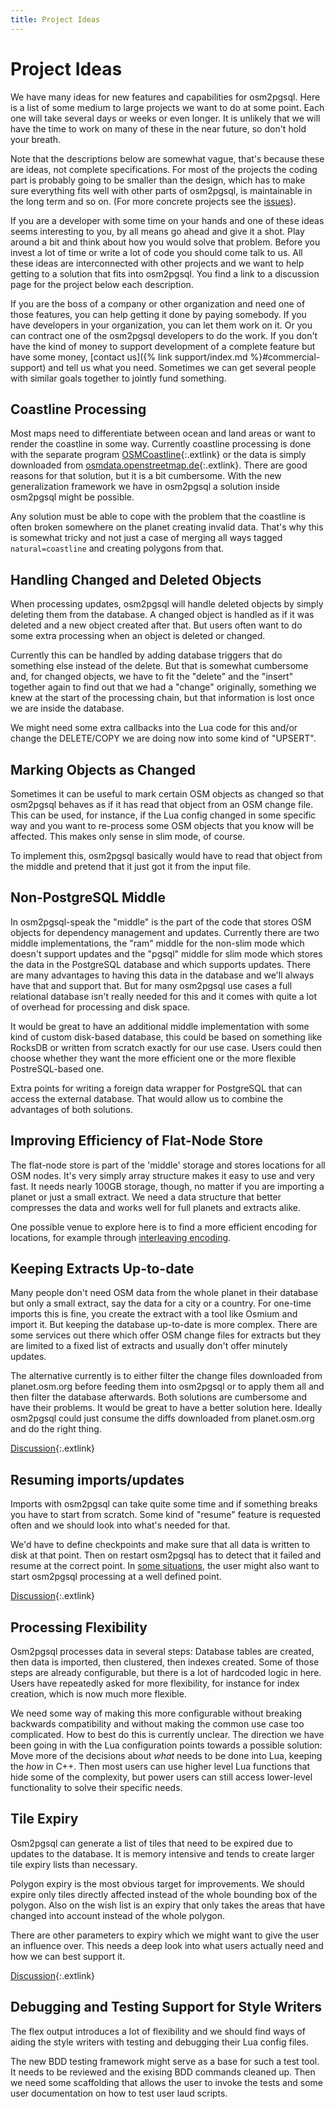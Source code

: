 ```yaml
---
title: Project Ideas
---
```


# Project Ideas

We have many ideas for new features and capabilities for osm2pgsql. Here is a
list of some medium to large projects we want to do at some point. Each one
will take several days or weeks or even longer. It is unlikely that we will
have the time to work on many of these in the near future, so don't hold your
breath.

Note that the descriptions below are somewhat vague, that's because these are
ideas, not complete specifications. For most of the projects the coding part is
probably going to be smaller than the design, which has to make sure everything
fits well with other parts of osm2pgsql, is maintainable in the long term and
so on. (For more concrete projects see the
[issues](https://github.com/osm2pgsql-dev/osm2pgsql/issues)).

If you are a developer with some time on your hands and one of these ideas
seems interesting to you, by all means go ahead and give it a shot. Play around
a bit and think about how you would solve that problem. Before you invest a lot
of time or write a lot of code you should come talk to us. All these ideas are
interconnected with other projects and we want to help getting to a solution
that fits into osm2pgsql. You find a link to a discussion page for the project
below each description.

If you are the boss of a company or other organization and need one of those
features, you can help getting it done by paying somebody. If you have
developers in your organization, you can let them work on it. Or you can
contract one of the osm2pgsql developers to do the work. If you don't have the
kind of money to support development of a complete feature but have some money,
[contact us]({% link support/index.md %}#commercial-support) and tell us what
you need. Sometimes we can get several people with similar goals together to
jointly fund something.

## Coastline Processing

Most maps need to differentiate between ocean and land areas or want to render
the coastline in some way. Currently coastline processing is done with the
separate program [OSMCoastline](https://osmcode.org/osmcoastline/){:.extlink} or
the data is simply downloaded from
[osmdata.openstreetmap.de](https://osmdata.openstreetmap.de/){:.extlink}. There
are good reasons for that solution, but it is a bit cumbersome. With the new
generalization framework we have in osm2pgsql a solution inside osm2pgsql might
be possible.

Any solution must be able to cope with the problem that the coastline is often
broken somewhere on the planet creating invalid data. That's why this is
somewhat tricky and not just a case of merging all ways tagged
`natural=coastline` and creating polygons from that.


## Handling Changed and Deleted Objects

When processing updates, osm2pgsql will handle deleted objects by simply
deleting them from the database. A changed object is handled as if it was
deleted and a new object created after that. But users often want to do some
extra processing when an object is deleted or changed.

Currently this can be handled by adding database triggers that do something
else instead of the delete. But that is somewhat cumbersome and, for changed
objects, we have to fit the "delete" and the "insert" together again to find
out that we had a "change" originally, something we knew at the start of the
processing chain, but that information is lost once we are inside the database.

We might need some extra callbacks into the Lua code for this and/or change the
DELETE/COPY we are doing now into some kind of "UPSERT".

## Marking Objects as Changed

Sometimes it can be useful to mark certain OSM objects as changed so that
osm2pgsql behaves as if it has read that object from an OSM change file. This
can be used, for instance, if the Lua config changed in some specific way and
you want to re-process some OSM objects that you know will be affected. This
makes only sense in slim mode, of course.

To implement this, osm2pgsql basically would have to read that object from the
middle and pretend that it just got it from the input file.

## Non-PostgreSQL Middle

In osm2pgsql-speak the "middle" is the part of the code that stores OSM objects
for dependency management and updates. Currently there are two middle
implementations, the "ram" middle for the non-slim mode which doesn't support
updates and the "pgsql" middle for slim mode which stores the data in the
PostgreSQL database and which supports updates. There are many advantages to
having this data in the database and we'll always have that and support that.
But for many osm2pgsql use cases a full relational database isn't really needed
for this and it comes with quite a lot of overhead for processing and disk
space.

It would be great to have an additional middle implementation with some kind of
custom disk-based database, this could be based on something like RocksDB or
written from scratch exactly for our use case. Users could then choose whether
they want the more efficient one or the more flexible PostreSQL-based one.

Extra points for writing a foreign data wrapper for PostgreSQL that can access
the external database. That would allow us to combine the advantages of both
solutions.

## Improving Efficiency of Flat-Node Store

The flat-node store is part of the 'middle' storage and stores locations for
all OSM nodes. It's very simply array structure makes it easy to use and very fast.
It needs nearly 100GB storage, though, no matter if you are importing a
planet or just a small extract. We need a data structure that better
compresses the data and works well for full planets and extracts alike.

One possible venue to explore here is to find a more efficient encoding for
locations, for example through [interleaving encoding](https://github.com/osm2pgsql-dev/osm2pgsql/issues/1466).

## Keeping Extracts Up-to-date

Many people don't need OSM data from the whole planet in their database but
only a small extract, say the data for a city or a country. For one-time
imports this is fine, you create the extract with a tool like Osmium and import
it. But keeping the database up-to-date is more complex. There are some
services out there which offer OSM change files for extracts but they are
limited to a fixed list of extracts and usually don't offer minutely updates.

The alternative currently is to either filter the change files downloaded from
planet.osm.org before feeding them into osm2pgsql or to apply them all and then
filter the database afterwards. Both solutions are cumbersome and have their
problems. It would be great to have a better solution here. Ideally osm2pgsql
could just consume the diffs downloaded from planet.osm.org and do the right
thing.

[Discussion](https://github.com/osm2pgsql-dev/osm2pgsql/issues/1248){:.extlink}

## Resuming imports/updates

Imports with osm2pgsql can take quite some time and if something breaks you
have to start from scratch. Some kind of "resume" feature is requested often
and we should look into what's needed for that.

We'd have to define checkpoints and make sure that all data is written to disk
at that point. Then on restart osm2pgsql has to detect that it failed and
resume at the correct point. In
[some situations](https://github.com/osm2pgsql-dev/osm2pgsql/issues/799), the
user might also want to start osm2pgsql processing at a well defined point.

[Discussion](https://github.com/osm2pgsql-dev/osm2pgsql/issues/1755){:.extlink}

## Processing Flexibility

Osm2pgsql processes data in several steps: Database tables are created, then
data is imported, then clustered, then indexes created. Some of those steps are
already configurable, but there is a lot of hardcoded logic in here. Users have
repeatedly asked for more flexibility, for instance for index creation, which
is now much more flexible.

We need some way of making this more configurable without breaking backwards
compatibility and without making the common use case too complicated. How to
best do this is currently unclear. The direction we have been going in with
the Lua configuration points towards a possible solution: Move more of the
decisions about *what* needs to be done into Lua, keeping the *how* in C++.
Then most users can use higher level Lua functions that hide some of the
complexity, but power users can still access lower-level functionality to
solve their specific needs.


## Tile Expiry

Osm2pgsql can generate a list of tiles that need to be expired due to updates
to the database. It is memory intensive and tends to create larger tile expiry
lists than necessary.

Polygon expiry is the most obvious target for improvements. We should expire
only tiles directly affected instead of the whole bounding box of the polygon.
Also on the wish list is an expiry that only takes the areas that have changed
into account instead of the whole polygon.

There are other parameters to expiry which we might want to give the user
an influence over. This needs a deep look into what users actually need and
how we can best support it.

[Discussion](https://github.com/osm2pgsql-dev/osm2pgsql/issues/1662){:.extlink}


## Debugging and Testing Support for Style Writers

The flex output introduces a lot of flexibility and we should find ways of
aiding the style writers with testing and debugging their Lua config files.

The new BDD testing framework might serve as a base for such a test tool.
It needs to be reviewed and the exising BDD commands cleaned up. Then we
need some scaffolding that allows the user to invoke the tests and some
user documentation on how to test user laud scripts.
